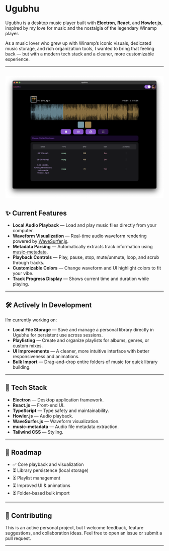 # Ugubhu

Ugubhu is a desktop music player built with **Electron**, **React**, and **Howler.js**, inspired by my love for music and the nostalgia of the legendary Winamp player.

As a music lover who grew up with Winamp’s iconic visuals, dedicated music storage, and rich organization tools, I wanted to bring that feeling back — but with a modern tech stack and a cleaner, more customizable experience.

---

## ![ugubhu v0.1](./src/assets/ugubhu.png)

## ✨ Current Features

- **Local Audio Playback** — Load and play music files directly from your computer.
- **Waveform Visualization** — Real-time audio waveform rendering powered by [WaveSurfer.js](https://wavesurfer-js.org/).
- **Metadata Parsing** — Automatically extracts track information using [music-metadata](https://github.com/Borewit/music-metadata).
- **Playback Controls** — Play, pause, stop, mute/unmute, loop, and scrub through tracks.
- **Customizable Colors** — Change waveform and UI highlight colors to fit your vibe.
- **Track Progress Display** — Shows current time and duration while playing.

---

## 🛠 Actively In Development

I’m currently working on:

- **Local File Storage** — Save and manage a personal library directly in Ugubhu for persistent use across sessions.
- **Playlisting** — Create and organize playlists for albums, genres, or custom mixes.
- **UI Improvements** — A cleaner, more intuitive interface with better responsiveness and animations.
- **Bulk Import** — Drag-and-drop entire folders of music for quick library building.

---

## 🚀 Tech Stack

- **Electron** — Desktop application framework.
- **React.js** — Front-end UI.
- **TypeScript** — Type safety and maintainability.
- **Howler.js** — Audio playback.
- **WaveSurfer.js** — Waveform visualization.
- **music-metadata** — Audio file metadata extraction.
- **Tailwind CSS** — Styling.

---

## 📌 Roadmap

- ✅ Core playback and visualization
- ⏳ Library persistence (local storage)
- ⏳ Playlist management
- ⏳ Improved UI & animations
- ⏳ Folder-based bulk import

---

## 🤝 Contributing

This is an active personal project, but I welcome feedback, feature suggestions, and collaboration ideas. Feel free to open an issue or submit a pull request.

---

